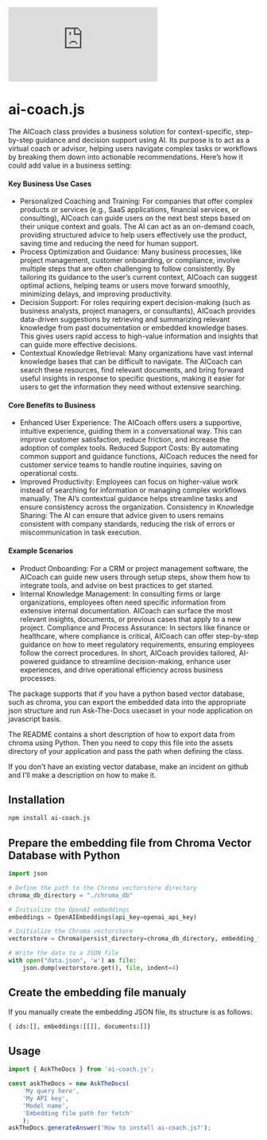 ![NPM Version](https://img.shields.io/npm/v/ai-coach.js)


# ai-coach.js
The AICoach class provides a business solution for context-specific, step-by-step guidance and decision support using AI. Its purpose is to act as a virtual coach or advisor, helping users navigate complex tasks or workflows by breaking them down into actionable recommendations. Here’s how it could add value in a business setting:

#### Key Business Use Cases
- Personalized Coaching and Training: For companies that offer complex products or services (e.g., SaaS applications, financial services, or consulting), AICoach can guide users on the next best steps based on their unique context and goals. The AI can act as an on-demand coach, providing structured advice to help users effectively use the product, saving time and reducing the need for human support.
- Process Optimization and Guidance: Many business processes, like project management, customer onboarding, or compliance, involve multiple steps that are often challenging to follow consistently. By tailoring its guidance to the user’s current context, AICoach can suggest optimal actions, helping teams or users move forward smoothly, minimizing delays, and improving productivity.
- Decision Support: For roles requiring expert decision-making (such as business analysts, project managers, or consultants), AICoach provides data-driven suggestions by retrieving and summarizing relevant knowledge from past documentation or embedded knowledge bases. This gives users rapid access to high-value information and insights that can guide more effective decisions.
- Contextual Knowledge Retrieval: Many organizations have vast internal knowledge bases that can be difficult to navigate. The AICoach can search these resources, find relevant documents, and bring forward useful insights in response to specific questions, making it easier for users to get the information they need without extensive searching.
  
####  Core Benefits to Business
- Enhanced User Experience: The AICoach offers users a supportive, intuitive experience, guiding them in a conversational way. This can improve customer satisfaction, reduce friction, and increase the adoption of complex tools.
Reduced Support Costs: By automating common support and guidance functions, AICoach reduces the need for customer service teams to handle routine inquiries, saving on operational costs.
- Improved Productivity: Employees can focus on higher-value work instead of searching for information or managing complex workflows manually. The AI’s contextual guidance helps streamline tasks and ensure consistency across the organization.
Consistency in Knowledge Sharing: The AI can ensure that advice given to users remains consistent with company standards, reducing the risk of errors or miscommunication in task execution.
####  Example Scenarios
- Product Onboarding: For a CRM or project management software, the AICoach can guide new users through setup steps, show them how to integrate tools, and advise on best practices to get started.
- Internal Knowledge Management: In consulting firms or large organizations, employees often need specific information from extensive internal documentation. AICoach can surface the most relevant insights, documents, or previous cases that apply to a new project.
Compliance and Process Assurance: In sectors like finance or healthcare, where compliance is critical, AICoach can offer step-by-step guidance on how to meet regulatory requirements, ensuring employees follow the correct procedures.
In short, AICoach provides tailored, AI-powered guidance to streamline decision-making, enhance user experiences, and drive operational efficiency across business processes.


The package supports that if you have a python based vector database, such as chroma, you can export the embedded data into the appropriate json structure and run Ask-The-Docs usecaset in your node application on javascript basis. 

The README contains a short description of how to export data from chroma using Python. Then you need to copy this file into the assets directory of your application and pass the path when defining the class. 

If you don't have an existing vector database, make an incident on github and I'll make a description on how to make it. 

## Installation
```bash
npm install ai-coach.js
```

## Prepare the embedding file from Chroma Vector Database with Python
```python
import json

# Define the path to the Chroma vectorstore directory
chroma_db_directory = "./chroma_db"

# Initialize the OpenAI embeddings
embeddings = OpenAIEmbeddings(api_key=openai_api_key)

# Initialize the Chroma vectorstore
vectorstore = Chroma(persist_directory=chroma_db_directory, embedding_function=embeddings)

# Write the data to a JSON file
with open("data.json", 'w') as file:
    json.dump(vectorstore.get(), file, indent=4) 
```

## Create the embedding file manualy

If you manually create the embedding JSON file, its structure is as follows:
```python
{ ids:[], embeddings:[[]], documents:[]}
```


## Usage
```javascript
import { AskTheDocs } from 'ai-coach.js';

const askTheDocs = new AskTheDocs(
    'My query here', 
    'My API key', 
    'Model name', 
    'Embedding file path for fetch'
    );
askTheDocs.generateAnswer('How to install ai-coach.js?');
```
